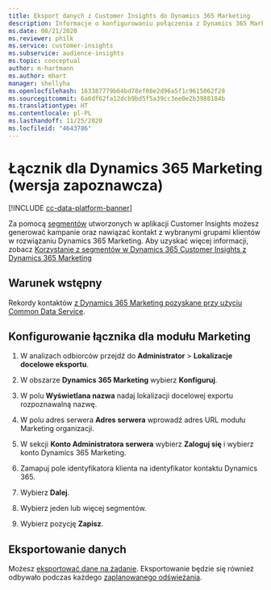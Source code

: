 ```yaml
---
title: Eksport danych z Customer Insights do Dynamics 365 Marketing
description: Informacje o konfigurowaniu połączenia z Dynamics 365 Marketing.
ms.date: 08/21/2020
ms.reviewer: philk
ms.service: customer-insights
ms.subservice: audience-insights
ms.topic: conceptual
author: m-hartmann
ms.author: mhart
manager: shellyha
ms.openlocfilehash: 163387779b64bd78ef08e2d96a5f1c9615062f28
ms.sourcegitcommit: 6a6df62fa12dcb9bd5f5a39cc3ee0e2b3988184b
ms.translationtype: HT
ms.contentlocale: pl-PL
ms.lasthandoff: 11/25/2020
ms.locfileid: "4643786"
---
```

# <a name="connector-for-dynamics-365-marketing-preview"></a>Łącznik dla Dynamics 365 Marketing (wersja zapoznawcza)

[!INCLUDE [cc-data-platform-banner](../includes/cc-data-platform-banner.md)]

Za pomocą [segmentów](segments.md) utworzonych w aplikacji Customer Insights możesz generować kampanie oraz nawiązać kontakt z wybranymi grupami klientów w rozwiązaniu Dynamics 365 Marketing. Aby uzyskać więcej informacji, zobacz [Korzystanie z segmentów w Dynamics 365 Customer Insights z Dynamics 365 Marketing](https://docs.microsoft.com/dynamics365/marketing/customer-insights-segments)

## <a name="prerequisite"></a>Warunek wstępny

Rekordy kontaktów [z Dynamics 365 Marketing pozyskane przy użyciu Common Data Service](connect-power-query.md).

## <a name="configure-the-connector-for-marketing"></a>Konfigurowanie łącznika dla modułu Marketing

1. W analizach odbiorców przejdź do **Administrator** > **Lokalizacje docelowe eksportu**.

1. W obszarze **Dynamics 365 Marketing** wybierz **Konfiguruj**.

1. W polu **Wyświetlana nazwa** nadaj lokalizacji docelowej exportu rozpoznawalną nazwę.

1. W polu adres serwera **Adres serwera** wprowadź adres URL modułu Marketing organizacji.

1. W sekcji **Konto Administratora serwera** wybierz **Zaloguj się** i wybierz konto Dynamics 365 Marketing.

1. Zamapuj pole identyfikatora klienta na identyfikator kontaktu Dynamics 365.

1. Wybierz **Dalej**.

1. Wybierz jeden lub więcej segmentów.

1. Wybierz pozycję **Zapisz**.

## <a name="export-the-data"></a>Eksportowanie danych

Możesz [eksportować dane na żądanie](export-destinations.md). Eksportowanie będzie się również odbywało podczas każdego [zaplanowanego odświeżania](system.md#schedule-tab).
